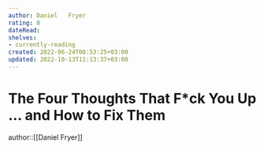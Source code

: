 ```yaml
---
author: Daniel   Fryer
rating: 0
dateRead: 
shelves: 
- currently-reading
created: 2022-06-24T08:53:25+03:00
updated: 2022-10-13T11:13:37+03:00
---
```

# The Four Thoughts That F*ck You Up ... and How to Fix Them

author::[[Daniel   Fryer]]
